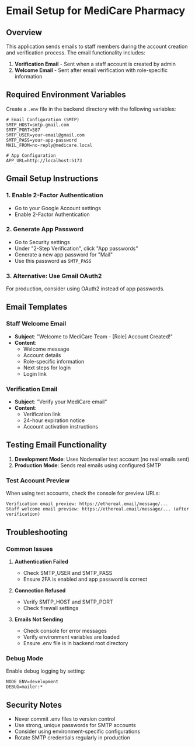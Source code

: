 # Email Setup for MediCare Pharmacy

## Overview
This application sends emails to staff members during the account creation and verification process. The email functionality includes:
1. **Verification Email** - Sent when a staff account is created by admin
2. **Welcome Email** - Sent after email verification with role-specific information

## Required Environment Variables

Create a `.env` file in the backend directory with the following variables:

```env
# Email Configuration (SMTP)
SMTP_HOST=smtp.gmail.com
SMTP_PORT=587
SMTP_USER=your-email@gmail.com
SMTP_PASS=your-app-password
MAIL_FROM=no-reply@medicare.local

# App Configuration
APP_URL=http://localhost:5173
```

## Gmail Setup Instructions

### 1. Enable 2-Factor Authentication
- Go to your Google Account settings
- Enable 2-Factor Authentication

### 2. Generate App Password
- Go to Security settings
- Under "2-Step Verification", click "App passwords"
- Generate a new app password for "Mail"
- Use this password as `SMTP_PASS`

### 3. Alternative: Use Gmail OAuth2
For production, consider using OAuth2 instead of app passwords.

## Email Templates

### Staff Welcome Email
- **Subject**: "Welcome to MediCare Team - [Role] Account Created!"
- **Content**: 
  - Welcome message
  - Account details
  - Role-specific information
  - Next steps for login
  - Login link

### Verification Email
- **Subject**: "Verify your MediCare email"
- **Content**:
  - Verification link
  - 24-hour expiration notice
  - Account activation instructions

## Testing Email Functionality

1. **Development Mode**: Uses Nodemailer test account (no real emails sent)
2. **Production Mode**: Sends real emails using configured SMTP

### Test Account Preview
When using test accounts, check the console for preview URLs:
```
Verification email preview: https://ethereal.email/message/...
Staff welcome email preview: https://ethereal.email/message/... (after verification)
```

## Troubleshooting

### Common Issues

1. **Authentication Failed**
   - Check SMTP_USER and SMTP_PASS
   - Ensure 2FA is enabled and app password is correct

2. **Connection Refused**
   - Verify SMTP_HOST and SMTP_PORT
   - Check firewall settings

3. **Emails Not Sending**
   - Check console for error messages
   - Verify environment variables are loaded
   - Ensure .env file is in backend root directory

### Debug Mode
Enable debug logging by setting:
```env
NODE_ENV=development
DEBUG=mailer:*
```

## Security Notes

- Never commit .env files to version control
- Use strong, unique passwords for SMTP accounts
- Consider using environment-specific configurations
- Rotate SMTP credentials regularly in production
